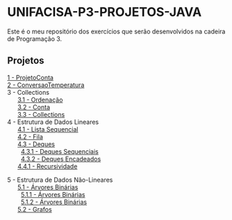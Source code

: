 # UNIFACISA-P3-PROJETOS-JAVA

Este é o meu repositório dos exercícios que serão desenvolvidos na cadeira de Programação 3.

## Projetos
[1 - ProjetoConta](ProjetoConta/Exercicio1.md)  
[2 - ConversaoTemperatura](ConversaoTemperatura/Exercicio2.md)  
3 - Collections  
&nbsp;&nbsp;&nbsp;&nbsp;&nbsp;&nbsp;[3.1 - Ordenação](ExercicioCollections/Exercicio3.md)  
&nbsp;&nbsp;&nbsp;&nbsp;&nbsp;&nbsp;[3.2 - Conta](ContaCollections/Exercicio4.md)   
&nbsp;&nbsp;&nbsp;&nbsp;&nbsp;&nbsp;[3.3 - Collections](Collections2/Exercicio5.md)  
4 - Estrutura de Dados Lineares  
&nbsp;&nbsp;&nbsp;&nbsp;&nbsp;&nbsp;[4.1 - Lista Sequencial](ListaSequencial)     
&nbsp;&nbsp;&nbsp;&nbsp;&nbsp;&nbsp;[4.2 - Fila](EstruturaDeDados/Exercicio6.md)   
&nbsp;&nbsp;&nbsp;&nbsp;&nbsp;&nbsp;[4.3 - Deques](Deques/Exercicio7.md)   
&nbsp;&nbsp;&nbsp;&nbsp;&nbsp;&nbsp;&nbsp;&nbsp;[4.3.1 - Deques Sequenciais]()     
&nbsp;&nbsp;&nbsp;&nbsp;&nbsp;&nbsp;&nbsp;&nbsp;[4.3.2 - Deques Encadeados]()  
&nbsp;&nbsp;&nbsp;&nbsp;&nbsp;&nbsp;[4.4.1 - Recursividade](RecursividadeSomador/Exercicio8.md)  

5 - Estrutura de Dados Não-Lineares     
&nbsp;&nbsp;&nbsp;&nbsp;&nbsp;&nbsp;[5.1 - Árvores Binárias]()     
&nbsp;&nbsp;&nbsp;&nbsp;&nbsp;&nbsp;&nbsp;&nbsp;[5.1.1 - Árvores Binárias](ArvoresBinarias/Exercicio9.md)   
&nbsp;&nbsp;&nbsp;&nbsp;&nbsp;&nbsp;&nbsp;&nbsp;[5.1.2 - Árvores Binárias](ArvoresBinarias/Exercicio10.md)       
&nbsp;&nbsp;&nbsp;&nbsp;&nbsp;&nbsp;[5.2 - Grafos](Grafos) 


